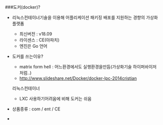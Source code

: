 ###도커(docker)?
 - 리눅스컨테이너기술을 이용해 어플리케이션 패키징 배포를 지원하는 경향의 가상화 플랫폼
 	- 최신버전 : v18.09
 	- 라이센스 : CE(아파치)
 	- 엔진은 Go 언어 
 - 도커를 쓰는이유?
 	- matrix form hell : 어느환경에서도 실행환경을만듬(가상화기술 하이퍼바이저 처럼..)
 	- http://www.slideshare.net/Docker/docker-lpc-2014cristian

 	리눅스컨테이너
 	 - LXC 사용하기어려움에 비해 도커는 쉬움
 - 상품종류 : com / ent / CE
 - 
 	 

 	 